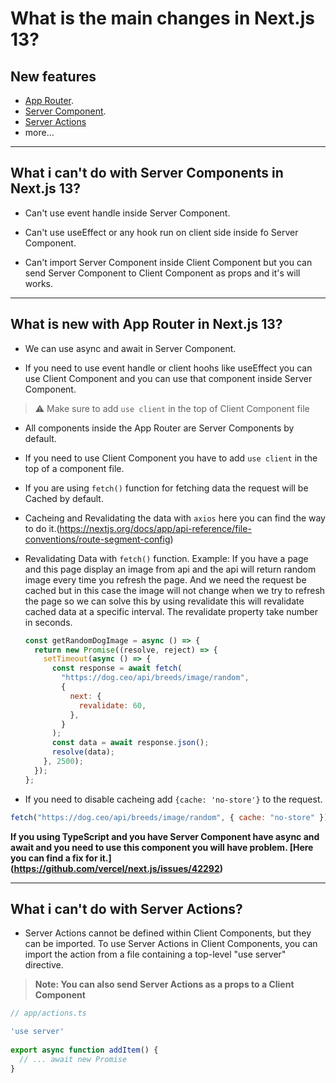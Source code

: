 # What is the main changes in Next.js 13?

## New features

- [App Router](https://nextjs.org/docs/app/building-your-application/routing).
- [Server Component](https://nextjs.org/docs/app/building-your-application/data-fetching/fetching#async-and-await-in-server-components).
- [Server Actions](https://nextjs.org/docs/app/building-your-application/data-fetching/server-actions)
- more...

---

## What i can't do with Server Components in Next.js 13?

- Can't use event handle inside Server Component.

- Can't use useEffect or any hook run on client side inside fo Server Component.

- Can't import Server Component inside Client Component but you can send Server Component to Client Component as props and it's will works.

---

## What is new with App Router in Next.js 13?

- We can use async and await in Server Component.

- If you need to use event handle or client hoohs like useEffect you can use Client Component and you can use that component inside Server Component.
> ⚠️ Make sure to add `use client` in the top of Client Component file

- All components inside the App Router are Server Components by default.

- If you need to use Client Component you have to add `use client` in the top of a component file.

- If you are using `fetch()` function for fetching data the request will be Cached by default.
- Cacheing and Revalidating the data with `axios` here you can find the way to do it.(https://nextjs.org/docs/app/api-reference/file-conventions/route-segment-config)

- Revalidating Data with `fetch()` function. Example: If you have a page and this page display an image from api and the api will return random image every time you refresh the page.
  And we need the request be cached but in this case the image will not change when we try to refresh the page so we can solve this by using revalidate this will revalidate cached data at a specific interval. The revalidate property take number in seconds.

  ```js
  const getRandomDogImage = async () => {
    return new Promise((resolve, reject) => {
      setTimeout(async () => {
        const response = await fetch(
          "https://dog.ceo/api/breeds/image/random",
          {
            next: {
              revalidate: 60,
            },
          }
        );
        const data = await response.json();
        resolve(data);
      }, 2500);
    });
  };
  ```

- If you need to disable cacheing add `{cache: 'no-store'}` to the request.

```js
fetch("https://dog.ceo/api/breeds/image/random", { cache: "no-store" });
```

**If you using TypeScript and you have Server Component have async and await and you need to use this component you will have problem. [Here you can find a fix for it.]
(https://github.com/vercel/next.js/issues/42292)**

---
## What i can't do with Server Actions?

- Server Actions cannot be defined within Client Components, but they can be imported. To use Server Actions in Client Components, you can import the action from a file containing a top-level "use server" directive.
> **Note: You can also send Server Actions as a props to a Client Component**
```js
// app/actions.ts

'use server'
 
export async function addItem() {
  // ... await new Promise
}
```